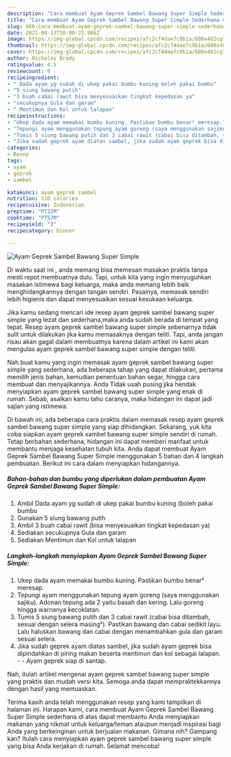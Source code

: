 ```yaml
---
description: "Cara membuat Ayam Geprek Sambel Bawang Super Simple Sederhana dan Mudah Dibuat"
title: "Cara membuat Ayam Geprek Sambel Bawang Super Simple Sederhana dan Mudah Dibuat"
slug: 666-cara-membuat-ayam-geprek-sambel-bawang-super-simple-sederhana-dan-mudah-dibuat
date: 2021-04-13T16:00:23.986Z
image: https://img-global.cpcdn.com/recipes/afc2cf4dae7c9b1a/680x482cq70/ayam-geprek-sambel-bawang-super-simple-foto-resep-utama.jpg
thumbnail: https://img-global.cpcdn.com/recipes/afc2cf4dae7c9b1a/680x482cq70/ayam-geprek-sambel-bawang-super-simple-foto-resep-utama.jpg
cover: https://img-global.cpcdn.com/recipes/afc2cf4dae7c9b1a/680x482cq70/ayam-geprek-sambel-bawang-super-simple-foto-resep-utama.jpg
author: Nicholas Brady
ratingvalue: 4.5
reviewcount: 9
recipeingredient:
- " Dada ayam yg sudah di ukep pakai bumbu kuning boleh pakai bumbu"
- "5 siung bawang putih"
- "3 buah cabai rawit bisa menyesuaikan tingkat kepedasan ya"
- "secukupnya Gula dan garam"
- " Mentimun dan Kol untuk lalapan"
recipeinstructions:
- "Ukep dada ayam memakai bumbu kuning. Pastikan bumbu benar² meresap."
- "Tepungi ayam menggunakan tepung ayam goreng (saya menggunakan sajiku). Adonan tepung ada 2 yaitu basah dan kering. Lalu goreng hingga warnanya kecoklatan."
- "Tumis 5 siung bawang putih dan 3 cabai rawit (cabai bisa ditambah, sesuai dengan selera masing²). Pastikan bawang dan cabai sedikit layu. Lalu haluskan bawang dan cabai dengan menambahkan gula dan garam sesuai selera."
- "Jika sudah geprek ayam diatas sambel, jika sudah ayam geprek bisa dipindahkan di piring makan beserta mentimun dan kol sebagai lalapan.   Ayam geprek siap di santap."
categories:
- Resep
tags:
- ayam
- geprek
- sambel

katakunci: ayam geprek sambel 
nutrition: 110 calories
recipecuisine: Indonesian
preptime: "PT32M"
cooktime: "PT57M"
recipeyield: "3"
recipecategory: Dinner

---
```



![Ayam Geprek Sambel Bawang Super Simple](https://img-global.cpcdn.com/recipes/afc2cf4dae7c9b1a/680x482cq70/ayam-geprek-sambel-bawang-super-simple-foto-resep-utama.jpg)

Di waktu  saat ini , anda memang bisa memesan masakan praktis tanpa mesti repot membuatnya dulu. Tapi, untuk kita yang ingin menyuguhkan masakan istimewa bagi keluarga, maka anda memang lebih baik menghidangkannya dengan tangan sendiri. Pasalnya, memasak sendiri lebih higienis dan dapat menyesuaikan sesuai kesukaan keluarga.

Jika kamu sedang mencari ide resep ayam geprek sambel bawang super simple yang lezat dan sederhana,maka anda sudah berada di tempat yang tepat. Resep ayam geprek sambel bawang super simple  sebenarnya tidak sulit untuk dilakukan jika kamu memasaknya dengan teliti. Tapi, anda jangan risau akan gagal dalam membuatnya 
karena dalam artikel ini kami akan mengulas ayam geprek sambel bawang super simple dengan teliti.  



Nah buat kamu yang ingin memasak ayam geprek sambel bawang super simple yang sederhana, ada beberapa tahap yang dapat dilakukan, pertama memilih jenis bahan, kemudian penentuan bahan segar, hingga cara membuat dan menyajikannya. Anda Tidak usah pusing jika hendak menyiapkan ayam geprek sambel bawang super simple yang enak di rumah. Sebab, asalkan kamu  tahu caranya, maka hidangan ini dapat jadi sajian yang istimewa.

Di bawah ini, ada beberapa cara praktis  dalam memasak resep ayam geprek sambel bawang super simple yang siap dihidangkan. Sekarang, yuk kita coba siapkan ayam geprek sambel bawang super simple sendiri di rumah. Tetap berbahan sederhana, hidangan ini dapat memberi manfaat untuk membantu menjaga kesehatan tubuh kita. Anda dapat membuat Ayam Geprek Sambel Bawang Super Simple menggunakan 5 bahan dan 4 langkah pembuatan. Berikut ini cara dalam menyiapkan hidangannya.

<!--inarticleads1-->

##### Bahan-bahan dan bumbu yang diperlukan dalam pembuatan Ayam Geprek Sambel Bawang Super Simple:

1. Ambil  Dada ayam yg sudah di ukep pakai bumbu kuning (boleh pakai bumbu
1. Gunakan 5 siung bawang putih
1. Ambil 3 buah cabai rawit (bisa menyesuaikan tingkat kepedasan ya)
1. Sediakan secukupnya Gula dan garam
1. Sediakan  Mentimun dan Kol untuk lalapan




<!--inarticleads2-->

##### Langkah-langkah menyiapkan Ayam Geprek Sambel Bawang Super Simple:

1. Ukep dada ayam memakai bumbu kuning. Pastikan bumbu benar² meresap.
1. Tepungi ayam menggunakan tepung ayam goreng (saya menggunakan sajiku). Adonan tepung ada 2 yaitu basah dan kering. Lalu goreng hingga warnanya kecoklatan.
1. Tumis 5 siung bawang putih dan 3 cabai rawit (cabai bisa ditambah, sesuai dengan selera masing²). Pastikan bawang dan cabai sedikit layu. Lalu haluskan bawang dan cabai dengan menambahkan gula dan garam sesuai selera.
1. Jika sudah geprek ayam diatas sambel, jika sudah ayam geprek bisa dipindahkan di piring makan beserta mentimun dan kol sebagai lalapan.  -  - Ayam geprek siap di santap.




Nah, itulah artikel mengenai  ayam geprek sambel bawang super simple  yang praktis dan mudah versi kita. Semoga anda dapat mempraktekkannya dengan hasil yang memuaskan. 

Terima kasih anda telah menggunakan resep yang kami tampilkan di halaman ini. Harapan kami, cara membuat  Ayam Geprek Sambel Bawang Super Simple sederhana di atas dapat membantu Anda menyiapkan makanan yang nikmat untuk keluarga/teman ataupun menjadi inspirasi bagi Anda yang berkeinginan untuk berjualan makanan. Gimana nih? Gampang kan? Itulah cara menyiapkan ayam geprek sambel bawang super simple yang bisa Anda kerjakan di rumah. Selamat mencoba!

